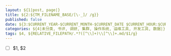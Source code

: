 ```yaml
---
layout: ${1|post, page|}
title: ${2:${TM_FILENAME_BASE/[\-_]/ /g}}
published: false
date: ${3:$CURRENT_YEAR-$CURRENT_MONTH-$CURRENT_DATE $CURRENT_HOUR:$CURRENT_MINUTE:$CURRENT_SECOND}
categories: ${4|未分类, 书评, 调研, 集群, 操作系统, 运维工具, 开发工具, 数据|}
tags: $4, ${RELATIVE_FILEPATH/.*?([^\\]+)\\[^\\]+.md/$1/g}
---
```


- [ ] $1, $2

